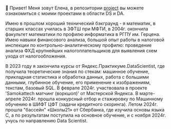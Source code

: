 👋 Привет! Меня зовут Елена, в репозитории [project](https://github.com/ElenaH-va?tab=repositories) вы можете ознакомиться с моими проектами в области DS и DA.

Имею в прошлом хороший технический бэкграунд - я математик, в старших классах училась в ЗФТШ при МФТИ, в 2004г. окончила факультет математики по профилю информатика в РГПУ им. Герцена. Имею навыки финансового анализа, большой опыт работы в налоговой инспекции по контрольно-аналитическому профилю: проведение анализа ФХД крупнейших налогоплательщиков для выявления схем ухода от налогообложения. 

В 2023 году я закончила курсы от Яндекс.Практикуме.DataScientist, где получила теоретические знания по стекам: машинное обучение, прикладная статистика и обработка данных, работа с большими данными, глубинное обучение, его применение к изображениям, текстам, базовый SQL. В феврале 2024г. участвовала в проекте 'Samokatteсh матчинг (воркшоп)' от Мастерской Яндекса. В марте-апреле 2024г. прошла конкурсный отбор и стажировку по Машинному обучению в ШИФТ ЦФТ (задачи кредитного скоринга). Летом 2024г. прошла "бассейн" «Школы21» от Сбербанка, где изучила основы языка С, а по результатам поступила на основное обучение, и с ноября 2024г. учусь по направлению Data Scientist.
